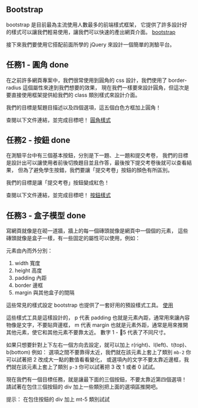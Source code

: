 ## Bootstrap
bootstrap 是目前最為主流使用人數最多的前端樣式框架，
它提供了許多設計好的樣式可以讓我們輕易使用，讓我們可以快速的產出網頁介面。
[bootstrap](https://getbootstrap.com/)

接下來我們要使用它搭配前面所學的 jQuery 來設計一個簡單的測驗平台。

## 任務1 - 圓角 done
在之前許多網頁專案中，我們很常使用到圓角的 css 設計，我們使用了 border-radius 這個屬性來達到我們想要的效果，
現在我們一樣要來設計圓角，但這次是要直接使用框架提供給我們的 class 類別樣式來設計介面。

我們的目標是幫題目描述以及四個選項，這五個白色方框加上圓角！

查閱以下文件連結，並完成目標吧！
[圓角樣式](https://getbootstrap.com/docs/5.0/utilities/borders/#border-radius)


## 任務2 - 按鈕 done
在測驗平台中有三個基本按鈕，分別是下一題、上一題和提交考卷，
我們的目標是設計出可以讓使用者前後切換題目並且作答，最後按下提交考卷後就可以查看結果，
但為了避免學生按錯，我們要讓「提交考卷」按鈕的顏色有所區別。

我們的目標是讓「提交考卷」按鈕變成紅色！

查閱以下文件連結，並完成目標吧！
[按鈕樣式](https://getbootstrap.com/docs/5.0/components/buttons/#examples)


## 任務3 - 盒子模型 done
寫網頁就像是在砌一道牆，牆上的每一個磚頭就像是網頁中一個個的元素，
這些磚頭就像是盒子一樣，有一些固定的屬性可以使用，例如：

元素由內而外分別：
1. width 寬度
2. height 高度
3. padding 內距
4. border 邊框
5. margin 與其他盒子的間隔

這些常見的樣式設定 bootstrap 也提供了一套好用的預設樣式工具。
[使用](https://getbootstrap.com/docs/5.0/utilities/spacing)

這些樣式工具是這樣設計的，
p 代表 padding 也就是元素內距，通常用來讓內容物像是文字，不要貼齊邊框，
m 代表 margin 也就是元素外距，通常是用來推開其他元素，使它和其他元素不要靠太近。
數字 1 - 5 代表了不同尺寸。

如果只想要針對上下左右一個方向去設定，就可以加上 r(right)、l(left)、t(top)、b(bottom)
例如：
選項之間不要靠得太近，我們就在該元素上套上了類別 `mb-2` 你可以試著把 2 改成大一點的數值看看變化，
或選項內的文字不要太靠近邊框，我們就在該元素上套上了類別 `p-3` 你可以試著把 3 改 1 或者 0 試試。

現在我們有一個目標任務，就是讓最下面的三個按鈕，不要太靠近第四個選項！
請試著在包住三個按鈕的 div 加上一些類別把上面的選項區推開吧。

提示：
在包住按鈕的 div 加上 mt-5 類別試試